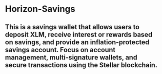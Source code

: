 # Horizon-Savings
## This is a savings wallet that allows users to deposit XLM, receive interest or rewards based on savings, and provide an inflation-protected savings account. Focus on account management, multi-signature wallets, and secure transactions using the Stellar blockchain.
